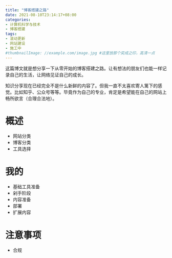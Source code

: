 ```yaml
---
title: "博客搭建之路"
date: 2021-08-10T23:14:17+08:00
categories:
- 计算机科学与技术
- 博客搭建
tags:
- 滚动更新
- 网站建设
- 施工中
#thumbnailImage: //example.com/image.jpg #这里放那个奕成之印，高清一点
---
```

这篇博文就是想分享一下从零开始的博客搭建之路。让有想法的朋友们也能一样记录自己的生活，让网络见证自己的成长。
<!--more-->
知识分享现在已经完全不是什么新鲜的内容了。但我一直不太喜欢寄人篱下的感觉。比如知乎、公众号等等。毕竟作为自己的专业，肯定是希望能在自己的网站上畅所欲言（合理合法地）。
# 概述
- 网站分类
- 博客分类
- 工具选择
# 我的
- 基础工具准备
- 剁手阶段
- 内容准备
- 部署
- 扩展内容
# 注意事项
- 合规